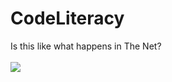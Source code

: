 # CodeLiteracy
Is this like what happens in The Net?<br></br>
<img src = "https://fat.gfycat.com/QuarrelsomeMintyElkhound.gif">

